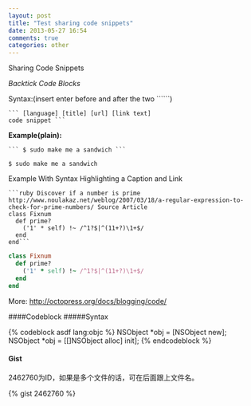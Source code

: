 ```yaml
---
layout: post
title: "Test sharing code snippets"
date: 2013-05-27 16:54
comments: true
categories: other
---
```



Sharing Code Snippets

<!-- more -->

*Backtick Code Blocks*

Syntax:(insert enter before and after the two ``````)

```
``` [language] [title] [url] [link text]
code snippet ```

```

**Example(plain):**
```
``` $ sudo make me a sandwich ```

```

```
$ sudo make me a sandwich
```

Example With Syntax Highlighting a Caption and Link

``` 
```ruby Discover if a number is prime http://www.noulakaz.net/weblog/2007/03/18/a-regular-expression-to-check-for-prime-numbers/ Source Article
class Fixnum
  def prime?
    ('1' * self) !~ /^1?$|^(11+?)\1+$/
  end
end```
```


``` ruby Discover if a number is prime http://www.noulakaz.net/weblog/2007/03/18/a-regular-expression-to-check-for-prime-numbers/ Source Article
class Fixnum
  def prime?
    ('1' * self) !~ /^1?$|^(11+?)\1+$/
  end
end
```


More:
http://octopress.org/docs/blogging/code/


####Codeblock
#####Syntax

{% codeblock asdf lang:objc %}
NSObject *obj = [NSObject new];
NSObject *obj = [[]NSObject alloc] init];
{% endcodeblock %}

#### Gist

2462760为ID，如果是多个文件的话，可在后面跟上文件名。

{% gist 2462760 %} 



